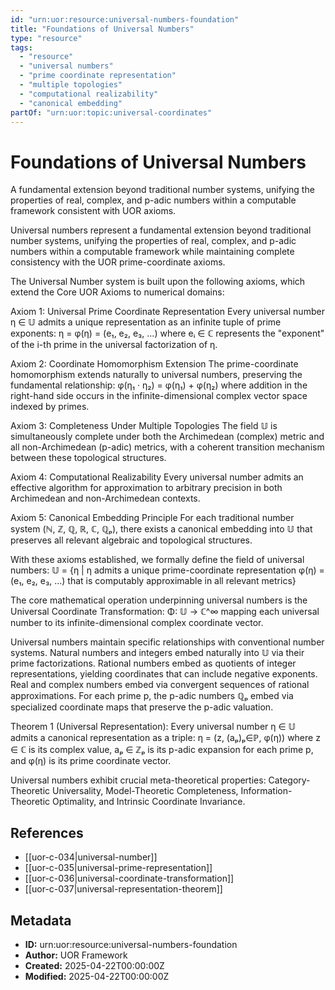```yaml
---
id: "urn:uor:resource:universal-numbers-foundation"
title: "Foundations of Universal Numbers"
type: "resource"
tags:
  - "resource"
  - "universal numbers"
  - "prime coordinate representation"
  - "multiple topologies"
  - "computational realizability"
  - "canonical embedding"
partOf: "urn:uor:topic:universal-coordinates"
---
```


# Foundations of Universal Numbers

A fundamental extension beyond traditional number systems, unifying the properties of real, complex, and p-adic numbers within a computable framework consistent with UOR axioms.

Universal numbers represent a fundamental extension beyond traditional number systems, unifying the properties of real, complex, and p-adic numbers within a computable framework while maintaining complete consistency with the UOR prime-coordinate axioms.

The Universal Number system is built upon the following axioms, which extend the Core UOR Axioms to numerical domains:

Axiom 1: Universal Prime Coordinate Representation
Every universal number η ∈ 𝕌 admits a unique representation as an infinite tuple of prime exponents: η = φ(η) = (e₁, e₂, e₃, ...) where eᵢ ∈ ℂ represents the "exponent" of the i-th prime in the universal factorization of η.

Axiom 2: Coordinate Homomorphism Extension
The prime-coordinate homomorphism extends naturally to universal numbers, preserving the fundamental relationship: φ(η₁ · η₂) = φ(η₁) + φ(η₂) where addition in the right-hand side occurs in the infinite-dimensional complex vector space indexed by primes.

Axiom 3: Completeness Under Multiple Topologies
The field 𝕌 is simultaneously complete under both the Archimedean (complex) metric and all non-Archimedean (p-adic) metrics, with a coherent transition mechanism between these topological structures.

Axiom 4: Computational Realizability
Every universal number admits an effective algorithm for approximation to arbitrary precision in both Archimedean and non-Archimedean contexts.

Axiom 5: Canonical Embedding Principle
For each traditional number system (ℕ, ℤ, ℚ, ℝ, ℂ, ℚₚ), there exists a canonical embedding into 𝕌 that preserves all relevant algebraic and topological structures.

With these axioms established, we formally define the field of universal numbers:
𝕌 = {η | η admits a unique prime-coordinate representation φ(η) = (e₁, e₂, e₃, ...) that is computably approximable in all relevant metrics}

The core mathematical operation underpinning universal numbers is the Universal Coordinate Transformation: Φ: 𝕌 → ℂ^∞ mapping each universal number to its infinite-dimensional complex coordinate vector.

Universal numbers maintain specific relationships with conventional number systems. Natural numbers and integers embed naturally into 𝕌 via their prime factorizations. Rational numbers embed as quotients of integer representations, yielding coordinates that can include negative exponents. Real and complex numbers embed via convergent sequences of rational approximations. For each prime p, the p-adic numbers ℚₚ embed via specialized coordinate maps that preserve the p-adic valuation.

Theorem 1 (Universal Representation): Every universal number η ∈ 𝕌 admits a canonical representation as a triple: η = (z, (aₚ)ₚ∈ℙ, φ(η)) where z ∈ ℂ is its complex value, aₚ ∈ ℤₚ is its p-adic expansion for each prime p, and φ(η) is its prime coordinate vector.

Universal numbers exhibit crucial meta-theoretical properties: Category-Theoretic Universality, Model-Theoretic Completeness, Information-Theoretic Optimality, and Intrinsic Coordinate Invariance.

## References

- [[uor-c-034|universal-number]]
- [[uor-c-035|universal-prime-representation]]
- [[uor-c-036|universal-coordinate-transformation]]
- [[uor-c-037|universal-representation-theorem]]

## Metadata

- **ID:** urn:uor:resource:universal-numbers-foundation
- **Author:** UOR Framework
- **Created:** 2025-04-22T00:00:00Z
- **Modified:** 2025-04-22T00:00:00Z

